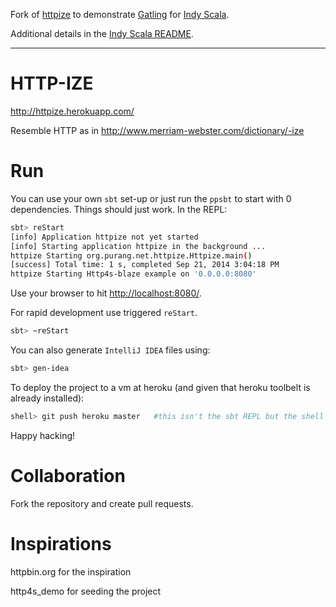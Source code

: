 
Fork of [httpize](https://github.com/ppurang/httpize) to demonstrate [Gatling](http://gatling.io) for [Indy Scala](http://www.meetup.com/IndyScala/).

Additional details in the [Indy Scala README](indyscala/README.md).

-- -- --

# HTTP-IZE 

http://httpize.herokuapp.com/

Resemble HTTP as in http://www.merriam-webster.com/dictionary/-ize

# Run 

You can use your own `sbt` set-up or just run the `ppsbt` to start with 0 dependencies. Things should just work. In the REPL: 

```sh
sbt> reStart  
[info] Application httpize not yet started
[info] Starting application httpize in the background ...
httpize Starting org.purang.net.httpize.Httpize.main()
[success] Total time: 1 s, completed Sep 21, 2014 3:04:18 PM
httpize Starting Http4s-blaze example on '0.0.0.0:8080'
```

Use your browser to hit [http://localhost:8080/](http://localhost:8080/).

For rapid development use triggered `reStart`.  

```sh
sbt> ~reStart
```

You can also generate `IntelliJ IDEA` files using:

```sh
sbt> gen-idea
```

To deploy the project to a vm at heroku (and given that heroku toolbelt is already installed):

```sh 
shell> git push heroku master   #this isn't the sbt REPL but the shell
```

Happy hacking!


# Collaboration
Fork the repository and create pull requests.
    
# Inspirations

httpbin.org for the inspiration

http4s_demo for seeding the project 






